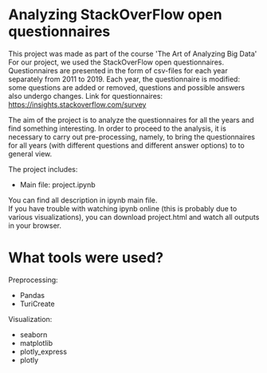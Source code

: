 # Analyzing StackOverFlow open questionnaires

This project was made as part of the course 'The Art of Analyzing Big Data'  
For our project, we used the StackOverFlow open questionnaires. Questionnaires are presented in the form of csv-files for each year separately from 2011 to 2019. Each year, the questionnaire is modified: some questions are added or removed, questions and possible answers also undergo changes.
Link for questionnaires: https://insights.stackoverflow.com/survey

The aim of the project is to analyze the questionnaires for all the years and find something interesting. In order to proceed to the analysis, it is necessary to carry out pre-processing, namely, to bring the questionnaires for all years (with different questions and different answer options) to to general view.

The project includes:
  - Main file: project.ipynb
 

You can find all description in ipynb main file.  
If you have trouble with watching ipynb online (this is probably due to various visualizations), you can download project.html and watch all outputs in your browser.

# What tools were used?
Preprocessing:
- Pandas
- TuriCreate  
  
Visualization:
- seaborn 
- matplotlib 
- plotly_express 
- plotly

